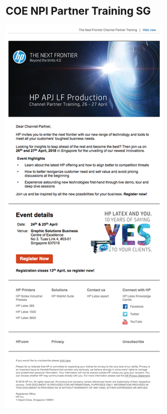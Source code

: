 # COE NPI Partner Training SG
![Preview](https://github.com/gbjack/COE-NPI-Partner-Training-SG/blob/master/images/preview2.png)
